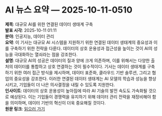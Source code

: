 # AI 뉴스 요약 — 2025-10-11-0510

**제목**: 대규모 AI를 위한 연결된 데이터 생태계 구축  
**발표 시각**: 2025-10-11 01:11  
**분야**: 인공지능, 데이터 관리  
**요약**: 이 기사는 대규모 AI 시스템을 지원하기 위한 연결된 데이터 생태계의 중요성과 이를 구축하기 위한 전략을 다룬다. 데이터의 상호 운용성과 접근성을 높이는 것이 AI의 성능을 극대화하는 열쇠라는 점을 강조한다.  
**설명**: 대규모 AI의 성공은 데이터의 질과 양에 크게 의존하며, 이를 위해서는 다양한 출처의 데이터를 통합하고 상호 연결하는 것이 필수적이다. 기사는 데이터 생태계를 구축하기 위한 여러 접근 방식을 제시하며, 데이터 표준화, 클라우드 기반 솔루션, 그리고 협업의 중요성을 강조한다. 이러한 연결된 데이터 생태계는 AI 모델의 학습과 성능을 향상시키고, 기업들이 더 나은 의사결정을 내릴 수 있도록 지원한다.  
**인사이트**: 데이터의 상호 운용성이 높아짐에 따라 AI 기술의 발전 속도도 가속화될 것으로 예상된다. 이는 기업들이 경쟁력을 유지하기 위해 데이터 관리 전략을 재정비해야 함을 의미하며, 데이터 기반의 혁신이 더욱 중요해질 것이다.  
**원문 링크**: [읽으러 가기](https://www.technologyreview.com/2025/10/10/1124313/building-connected-data-ecosystems-for-ai-at-scale/)